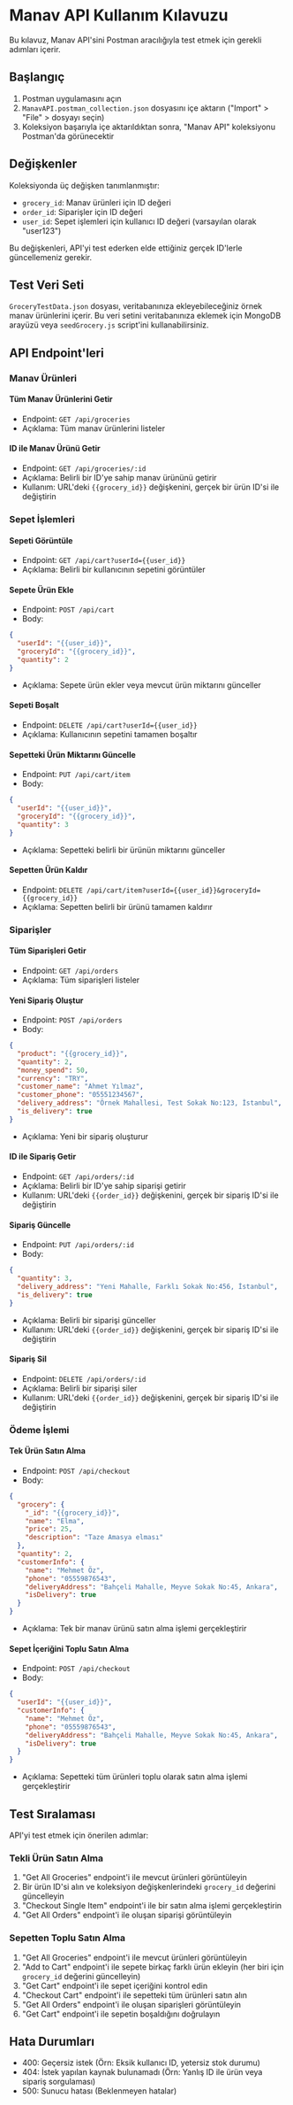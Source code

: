 # Manav API Kullanım Kılavuzu

Bu kılavuz, Manav API'sini Postman aracılığıyla test etmek için gerekli adımları içerir.

## Başlangıç

1. Postman uygulamasını açın
2. `ManavAPI.postman_collection.json` dosyasını içe aktarın ("Import" > "File" > dosyayı seçin)
3. Koleksiyon başarıyla içe aktarıldıktan sonra, "Manav API" koleksiyonu Postman'da görünecektir

## Değişkenler

Koleksiyonda üç değişken tanımlanmıştır:

- `grocery_id`: Manav ürünleri için ID değeri
- `order_id`: Siparişler için ID değeri
- `user_id`: Sepet işlemleri için kullanıcı ID değeri (varsayılan olarak "user123")

Bu değişkenleri, API'yi test ederken elde ettiğiniz gerçek ID'lerle güncellemeniz gerekir.

## Test Veri Seti

`GroceryTestData.json` dosyası, veritabanınıza ekleyebileceğiniz örnek manav ürünlerini içerir. Bu veri setini veritabanınıza eklemek için MongoDB arayüzü veya `seedGrocery.js` script'ini kullanabilirsiniz.

## API Endpoint'leri

### Manav Ürünleri

#### Tüm Manav Ürünlerini Getir

- Endpoint: `GET /api/groceries`
- Açıklama: Tüm manav ürünlerini listeler

#### ID ile Manav Ürünü Getir

- Endpoint: `GET /api/groceries/:id`
- Açıklama: Belirli bir ID'ye sahip manav ürününü getirir
- Kullanım: URL'deki `{{grocery_id}}` değişkenini, gerçek bir ürün ID'si ile değiştirin

### Sepet İşlemleri

#### Sepeti Görüntüle

- Endpoint: `GET /api/cart?userId={{user_id}}`
- Açıklama: Belirli bir kullanıcının sepetini görüntüler

#### Sepete Ürün Ekle

- Endpoint: `POST /api/cart`
- Body:

```json
{
  "userId": "{{user_id}}",
  "groceryId": "{{grocery_id}}",
  "quantity": 2
}
```

- Açıklama: Sepete ürün ekler veya mevcut ürün miktarını günceller

#### Sepeti Boşalt

- Endpoint: `DELETE /api/cart?userId={{user_id}}`
- Açıklama: Kullanıcının sepetini tamamen boşaltır

#### Sepetteki Ürün Miktarını Güncelle

- Endpoint: `PUT /api/cart/item`
- Body:

```json
{
  "userId": "{{user_id}}",
  "groceryId": "{{grocery_id}}",
  "quantity": 3
}
```

- Açıklama: Sepetteki belirli bir ürünün miktarını günceller

#### Sepetten Ürün Kaldır

- Endpoint: `DELETE /api/cart/item?userId={{user_id}}&groceryId={{grocery_id}}`
- Açıklama: Sepetten belirli bir ürünü tamamen kaldırır

### Siparişler

#### Tüm Siparişleri Getir

- Endpoint: `GET /api/orders`
- Açıklama: Tüm siparişleri listeler

#### Yeni Sipariş Oluştur

- Endpoint: `POST /api/orders`
- Body:

```json
{
  "product": "{{grocery_id}}",
  "quantity": 2,
  "money_spend": 50,
  "currency": "TRY",
  "customer_name": "Ahmet Yılmaz",
  "customer_phone": "05551234567",
  "delivery_address": "Örnek Mahallesi, Test Sokak No:123, İstanbul",
  "is_delivery": true
}
```

- Açıklama: Yeni bir sipariş oluşturur

#### ID ile Sipariş Getir

- Endpoint: `GET /api/orders/:id`
- Açıklama: Belirli bir ID'ye sahip siparişi getirir
- Kullanım: URL'deki `{{order_id}}` değişkenini, gerçek bir sipariş ID'si ile değiştirin

#### Sipariş Güncelle

- Endpoint: `PUT /api/orders/:id`
- Body:

```json
{
  "quantity": 3,
  "delivery_address": "Yeni Mahalle, Farklı Sokak No:456, İstanbul",
  "is_delivery": true
}
```

- Açıklama: Belirli bir siparişi günceller
- Kullanım: URL'deki `{{order_id}}` değişkenini, gerçek bir sipariş ID'si ile değiştirin

#### Sipariş Sil

- Endpoint: `DELETE /api/orders/:id`
- Açıklama: Belirli bir siparişi siler
- Kullanım: URL'deki `{{order_id}}` değişkenini, gerçek bir sipariş ID'si ile değiştirin

### Ödeme İşlemi

#### Tek Ürün Satın Alma

- Endpoint: `POST /api/checkout`
- Body:

```json
{
  "grocery": {
    "_id": "{{grocery_id}}",
    "name": "Elma",
    "price": 25,
    "description": "Taze Amasya elması"
  },
  "quantity": 2,
  "customerInfo": {
    "name": "Mehmet Öz",
    "phone": "05559876543",
    "deliveryAddress": "Bahçeli Mahalle, Meyve Sokak No:45, Ankara",
    "isDelivery": true
  }
}
```

- Açıklama: Tek bir manav ürünü satın alma işlemi gerçekleştirir

#### Sepet İçeriğini Toplu Satın Alma

- Endpoint: `POST /api/checkout`
- Body:

```json
{
  "userId": "{{user_id}}",
  "customerInfo": {
    "name": "Mehmet Öz",
    "phone": "05559876543",
    "deliveryAddress": "Bahçeli Mahalle, Meyve Sokak No:45, Ankara",
    "isDelivery": true
  }
}
```

- Açıklama: Sepetteki tüm ürünleri toplu olarak satın alma işlemi gerçekleştirir

## Test Sıralaması

API'yi test etmek için önerilen adımlar:

### Tekli Ürün Satın Alma

1. "Get All Groceries" endpoint'i ile mevcut ürünleri görüntüleyin
2. Bir ürün ID'si alın ve koleksiyon değişkenlerindeki `grocery_id` değerini güncelleyin
3. "Checkout Single Item" endpoint'i ile bir satın alma işlemi gerçekleştirin
4. "Get All Orders" endpoint'i ile oluşan siparişi görüntüleyin

### Sepetten Toplu Satın Alma

1. "Get All Groceries" endpoint'i ile mevcut ürünleri görüntüleyin
2. "Add to Cart" endpoint'i ile sepete birkaç farklı ürün ekleyin (her biri için `grocery_id` değerini güncelleyin)
3. "Get Cart" endpoint'i ile sepet içeriğini kontrol edin
4. "Checkout Cart" endpoint'i ile sepetteki tüm ürünleri satın alın
5. "Get All Orders" endpoint'i ile oluşan siparişleri görüntüleyin
6. "Get Cart" endpoint'i ile sepetin boşaldığını doğrulayın

## Hata Durumları

- 400: Geçersiz istek (Örn: Eksik kullanıcı ID, yetersiz stok durumu)
- 404: İstek yapılan kaynak bulunamadı (Örn: Yanlış ID ile ürün veya sipariş sorgulaması)
- 500: Sunucu hatası (Beklenmeyen hatalar)
